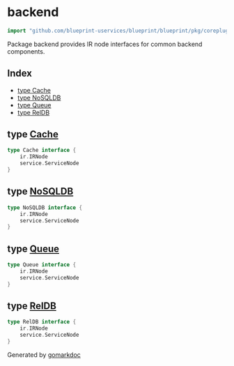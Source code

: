 <!-- Code generated by gomarkdoc. DO NOT EDIT -->

# backend

```go
import "github.com/blueprint-uservices/blueprint/blueprint/pkg/coreplugins/backend"
```

Package backend provides IR node interfaces for common backend components.

## Index

- [type Cache](<#Cache>)
- [type NoSQLDB](<#NoSQLDB>)
- [type Queue](<#Queue>)
- [type RelDB](<#RelDB>)


<a name="Cache"></a>
## type [Cache](<https://github.com/blueprint-uservices/blueprint/blob/main/blueprint/pkg/coreplugins/backend/ir.go#L10-L13>)



```go
type Cache interface {
    ir.IRNode
    service.ServiceNode
}
```

<a name="NoSQLDB"></a>
## type [NoSQLDB](<https://github.com/blueprint-uservices/blueprint/blob/main/blueprint/pkg/coreplugins/backend/ir.go#L15-L18>)



```go
type NoSQLDB interface {
    ir.IRNode
    service.ServiceNode
}
```

<a name="Queue"></a>
## type [Queue](<https://github.com/blueprint-uservices/blueprint/blob/main/blueprint/pkg/coreplugins/backend/ir.go#L20-L23>)



```go
type Queue interface {
    ir.IRNode
    service.ServiceNode
}
```

<a name="RelDB"></a>
## type [RelDB](<https://github.com/blueprint-uservices/blueprint/blob/main/blueprint/pkg/coreplugins/backend/ir.go#L25-L28>)



```go
type RelDB interface {
    ir.IRNode
    service.ServiceNode
}
```

Generated by [gomarkdoc](<https://github.com/princjef/gomarkdoc>)

